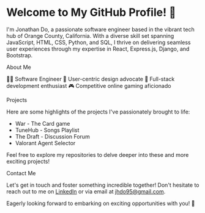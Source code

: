 # Welcome to My GitHub Profile! 🚀

 I'm Jonathan Do, a passionate software engineer based in the vibrant tech hub of Orange County, California. With a diverse skill set spanning JavaScript, HTML, CSS, Python, and SQL, I thrive on delivering seamless user experiences through my expertise in React, Express.js, Django, and Bootstrap.

About Me

👨‍💻 Software Engineer 🌟 User-centric design advocate 🚀 Full-stack development enthusiast 🎮 Competitive online gaming aficionado

Projects

Here are some highlights of the projects I've passionately brought to life:

- War - The Card game
- TuneHub - Songs Playlist
- The Draft - Discussion Forum
- Valorant Agent Selector

Feel free to explore my repositories to delve deeper into these and more exciting projects!


Contact Me

Let's get in touch and foster something incredible together! Don't hesitate to reach out to me on [LinkedIn](https://www.linkedin.com/in/jhdo95) or via email at jhdo95@gmail.com.

Eagerly looking forward to embarking on exciting opportunities with you! 🌟
